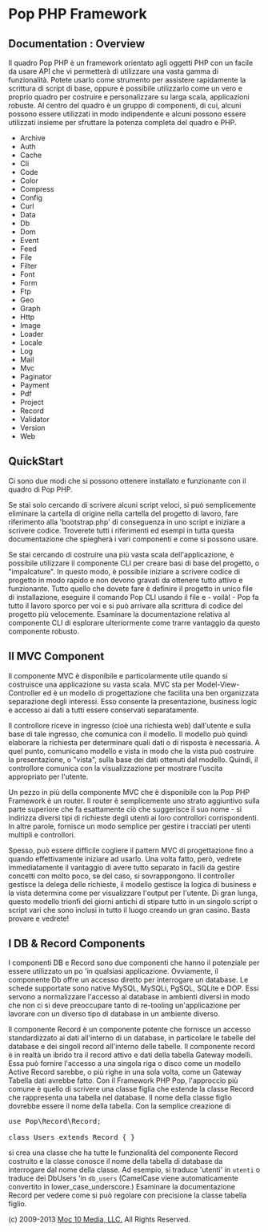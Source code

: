 Pop PHP Framework
=================

Documentation : Overview
------------------------

Il quadro Pop PHP è un framework orientato agli oggetti PHP con un facile da usare API che vi permetterà di utilizzare una vasta gamma di funzionalità. Potete usarlo come strumento per assistere rapidamente la scrittura di script di base, oppure è possibile utilizzarlo come un vero e proprio quadro per costruire e personalizzare su larga scala, applicazioni robuste. Al centro del quadro è un gruppo di componenti, di cui, alcuni possono essere utilizzati in modo indipendente e alcuni possono essere utilizzati insieme per sfruttare la potenza completa del quadro e PHP.

* Archive
* Auth
* Cache
* Cli
* Code
* Color
* Compress
* Config
* Curl
* Data
* Db
* Dom
* Event
* Feed
* File
* Filter
* Font
* Form
* Ftp
* Geo
* Graph
* Http
* Image
* Loader
* Locale
* Log
* Mail
* Mvc
* Paginator
* Payment
* Pdf
* Project
* Record
* Validator
* Version
* Web

QuickStart
----------

Ci sono due modi che si possono ottenere installato e funzionante con il quadro di Pop PHP.

Se stai solo cercando di scrivere alcuni script veloci, si può semplicemente eliminare la cartella di origine nella cartella del progetto di lavoro, fare riferimento alla 'bootstrap.php' di conseguenza in uno script e iniziare a scrivere codice. Troverete tutti i riferimenti ed esempi in tutta questa documentazione che spiegherà i vari componenti e come si possono usare.

Se stai cercando di costruire una più vasta scala dell'applicazione, è possibile utilizzare il componente CLI per creare basi di base del progetto, o "impalcature". In questo modo, è possibile iniziare a scrivere codice di progetto in modo rapido e non devono gravati da ottenere tutto attivo e funzionante. Tutto quello che dovete fare è definire il progetto in unico file di installazione, eseguire il comando Pop CLI usando il file e - voilà! - Pop fa tutto il lavoro sporco per voi e si può arrivare alla scrittura di codice del progetto più velocemente. Esaminare la documentazione relativa al componente CLI di esplorare ulteriormente come trarre vantaggio da questo componente robusto.

Il MVC Component
----------------

Il componente MVC è disponibile e particolarmente utile quando si costruisce una applicazione su vasta scala. MVC sta per Model-View-Controller ed è un modello di progettazione che facilita una ben organizzata separazione degli interessi. Esso consente la presentazione, business logic e accesso ai dati a tutti essere conservati separatamente.

Il controllore riceve in ingresso (cioè una richiesta web) dall'utente e sulla base di tale ingresso, che comunica con il modello. Il modello può quindi elaborare la richiesta per determinare quali dati o di risposta è necessaria. A quel punto, comunicano modello e vista in modo che la vista può costruire la presentazione, o "vista", sulla base dei dati ottenuti dal modello. Quindi, il controllore comunica con la visualizzazione per mostrare l'uscita appropriato per l'utente.

Un pezzo in più della componente MVC che è disponibile con la Pop PHP Framework è un router. Il router è semplicemente uno strato aggiuntivo sulla parte superiore che fa esattamente ciò che suggerisce il suo nome - si indirizza diversi tipi di richieste degli utenti ai loro controllori corrispondenti. In altre parole, fornisce un modo semplice per gestire i tracciati per utenti multipli e controllori.

Spesso, può essere difficile cogliere il pattern MVC di progettazione fino a quando effettivamente iniziare ad usarlo. Una volta fatto, però, vedrete immediatamente il vantaggio di avere tutto separato in facili da gestire concetti con molto poco, se del caso, si sovrappongono. Il controller gestisce la delega delle richieste, il modello gestisce la logica di business e la vista determina come per visualizzare l'output per l'utente. Di gran lunga, questo modello trionfi dei giorni antichi di stipare tutto in un singolo script o script vari che sono inclusi in tutto il luogo creando un gran casino. Basta provare e vedrete!

I DB & Record Components
------------------------

I componenti DB e Record sono due componenti che hanno il potenziale per essere utilizzato un po 'in qualsiasi applicazione. Ovviamente, il componente Db offre un accesso diretto per interrogare un database. Le schede supportate sono native MySQL, MySQLi, PgSQL, SQLite e DOP. Essi servono a normalizzare l'accesso al database in ambienti diversi in modo che non ci si deve preoccupare tanto di re-tooling un'applicazione per lavorare con un diverso tipo di database in un ambiente diverso.

Il componente Record è un componente potente che fornisce un accesso standardizzato ai dati all'interno di un database, in particolare le tabelle del database e dei singoli record all'interno delle tabelle. Il componente record è in realtà un ibrido tra il record attivo e dati della tabella Gateway modelli. Essa può fornire l'accesso a una singola riga o disco come un modello Active Record sarebbe, o più righe in una sola volta, come un Gateway Tabella dati avrebbe fatto. Con il Framework PHP Pop, l'approccio più comune è quello di scrivere una classe figlia che estende la classe Record che rappresenta una tabella nel database. Il nome della classe figlio dovrebbe essere il nome della tabella. Con la semplice creazione di

<pre>
use Pop\Record\Record;

class Users extends Record { }
</pre>

si crea una classe che ha tutte le funzionalità del componente Record costruito e la classe conosce il nome della tabella di database da interrogare dal nome della classe. Ad esempio, si traduce 'utenti' in `utenti` o traduce dei DbUsers 'in `db_users` (CamelCase viene automaticamente convertito in lower_case_underscore.) Esaminare la documentazione Record per vedere come si può regolare con precisione la classe tabella figlio.

(c) 2009-2013 [Moc 10 Media, LLC.](http://www.moc10media.com) All Rights Reserved.
